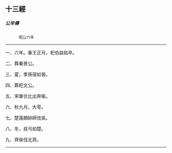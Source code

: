 

## 十三經

##### 公羊傳
　　　`昭公六年`

* * *

一、六年。春王正月，𣏌伯益姑卒。

二、葬秦景公。

三、夏，季孫宿如晉。

四、葬𣏌文公。

五、宋華合比出奔衞。

六、秋九月，大雩。

七、楚薳頗帥師伐吳。

八、冬，叔弓如楚。

九、齊侯伐北燕。

* * *

